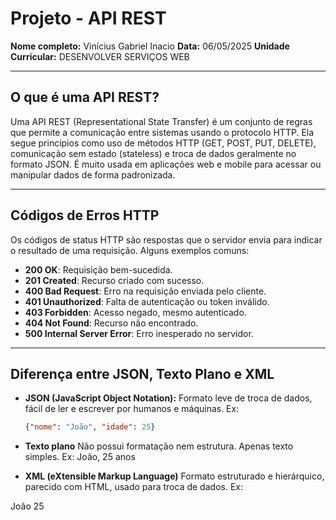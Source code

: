 # Projeto - API REST

**Nome completo:** Vinícius Gabriel Inacio
**Data:** 06/05/2025 
**Unidade Curricular:** DESENVOLVER SERVIÇOS WEB

---

## O que é uma API REST?

Uma API REST (Representational State Transfer) é um conjunto de regras que permite a comunicação entre sistemas usando o protocolo HTTP. Ela segue princípios como uso de métodos HTTP (GET, POST, PUT, DELETE), comunicação sem estado (stateless) e troca de dados geralmente no formato JSON. É muito usada em aplicações web e mobile para acessar ou manipular dados de forma padronizada.

---

## Códigos de Erros HTTP

Os códigos de status HTTP são respostas que o servidor envia para indicar o resultado de uma requisição. Alguns exemplos comuns:

- **200 OK**: Requisição bem-sucedida.
- **201 Created**: Recurso criado com sucesso.
- **400 Bad Request**: Erro na requisição enviada pelo cliente.
- **401 Unauthorized**: Falta de autenticação ou token inválido.
- **403 Forbidden**: Acesso negado, mesmo autenticado.
- **404 Not Found**: Recurso não encontrado.
- **500 Internal Server Error**: Erro inesperado no servidor.

---

## Diferença entre JSON, Texto Plano e XML

- **JSON (JavaScript Object Notation):** Formato leve de troca de dados, fácil de ler e escrever por humanos e máquinas. Ex:  
  ```json
  {"nome": "João", "idade": 25}

- **Texto plano** Não possui formatação nem estrutura. Apenas texto simples. Ex:
João, 25 anos


- **XML (eXtensible Markup Language)** Formato estruturado e hierárquico, parecido com HTML, usado para troca de dados. Ex:
<pessoa>
  <nome>João</nome>
  <idade>25</idade>
</pessoa>